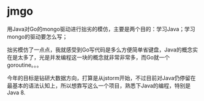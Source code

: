 # jmgo

用Java对Go的mongo驱动进行拙劣的模仿，主要是两个目的：学习Java；学习mongo的驱动要怎么写；

拙劣模仿了一点点，我就感受到Go写代码是多么方便简单省键盘，Java的概念实在是太多了，光是并发编程这一块的概念就非常非常多，而Go就一个goroutine。。。

今年的目标是钻研大数据方向，打算是从jstorm开始，不过目前对Java仍停留在最基本的语法认知上，所以想靠写这么一个项目，熟悉下Java的编程，特别是Java 8.
